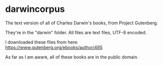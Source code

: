 # darwincorpus
The text version of all of Charles Darwin's books, from Project Gutenberg.

They're in the "darwin" folder. All files are text files, UTF-8 encoded.

I downloaded these files from here:
https://www.gutenberg.org/ebooks/author/485

As far as I am aware, all of these books are in the public domain.